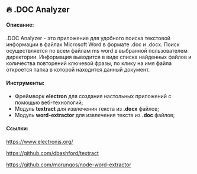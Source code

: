 ## 🔥 .DOC Analyzer

#### Описание:

.DOC Analyzer - это приложение для удобного поиска текстовой информации в файлах Microsoft Word в формате .doc и .docx. Поиск осуществляется по всем файлам ms word в выбранной пользователем директории. Информация выводится в виде списка найденных файлов и количества повторений ключевой фразы, по клику на имя файла откроется папка в которой находится данный документ.

#### Инструменты:

- Фреймворк **electron** для создания настольных приложений с помощью веб-технологий;
- Модуль **textract** для извлечения текста из **.docx** файлов;
- Модуль **word-extractor** для извлечения текста из **.doc** файлов;

#### Ссылки:

https://www.electronjs.org/

https://github.com/dbashford/textract

https://github.com/morungos/node-word-extractor
